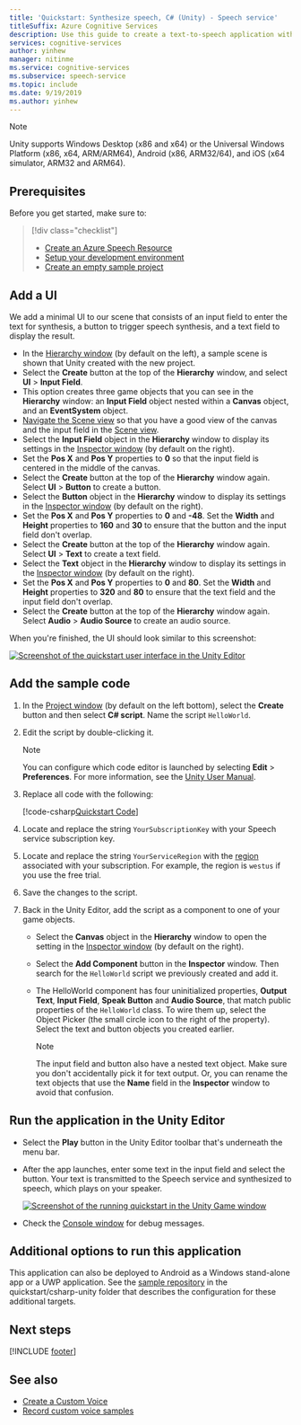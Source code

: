 ```yaml
---
title: 'Quickstart: Synthesize speech, C# (Unity) - Speech service'
titleSuffix: Azure Cognitive Services
description: Use this guide to create a text-to-speech application with Unity and the Speech SDK for Unity. When finished, you can synthesize speech from text in real time to your device's speaker.
services: cognitive-services
author: yinhew
manager: nitinme
ms.service: cognitive-services
ms.subservice: speech-service
ms.topic: include
ms.date: 9/19/2019
ms.author: yinhew
---
```


> [!NOTE]
> Unity supports Windows Desktop (x86 and x64) or the Universal Windows Platform (x86, x64, ARM/ARM64), Android (x86, ARM32/64), and iOS (x64 simulator, ARM32 and ARM64).

## Prerequisites

Before you get started, make sure to:

> [!div class="checklist"]
> * [Create an Azure Speech Resource](../../../../get-started.md)
> * [Setup your development environment](../../../../quickstarts/setup-platform.md?tabs=unity)
> * [Create an empty sample project](../../../../quickstarts/create-project.md?tabs=unity)

## Add a UI

We add a minimal UI to our scene that consists of an input field to enter the text for synthesis, a button to trigger speech synthesis, and a text field to display the result.

* In the [Hierarchy window](https://docs.unity3d.com/Manual/Hierarchy.html) (by default on the left), a sample scene is shown that Unity created with the new project.
* Select the **Create** button at the top of the **Hierarchy** window, and select **UI** > **Input Field**.
* This option creates three game objects that you can see in the **Hierarchy** window: an **Input Field** object nested within a **Canvas** object, and an **EventSystem** object.
* [Navigate the Scene view](https://docs.unity3d.com/Manual/SceneViewNavigation.html) so that you have a good view of the canvas and the input field in the [Scene view](https://docs.unity3d.com/Manual/UsingTheSceneView.html).
* Select the **Input Field** object in the **Hierarchy** window to display its settings in the [Inspector window](https://docs.unity3d.com/Manual/UsingTheInspector.html) (by default on the right).
* Set the **Pos X** and **Pos Y** properties to **0** so that the input field is centered in the middle of the canvas.
* Select the **Create** button at the top of the **Hierarchy** window again. Select **UI** > **Button** to create a button.
* Select the **Button** object in the **Hierarchy** window to display its settings in the [Inspector window](https://docs.unity3d.com/Manual/UsingTheInspector.html) (by default on the right).
* Set the **Pos X** and **Pos Y** properties to **0** and **-48**. Set the **Width** and **Height** properties to **160** and **30** to ensure that the button and the input field don't overlap.
* Select the **Create** button at the top of the **Hierarchy** window again. Select **UI** > **Text** to create a text field.
* Select the **Text** object in the **Hierarchy** window to display its settings in the [Inspector window](https://docs.unity3d.com/Manual/UsingTheInspector.html) (by default on the right).
* Set the **Pos X** and **Pos Y** properties to **0** and **80**. Set the **Width** and **Height** properties to **320** and **80** to ensure that the text field and the input field don't overlap.
* Select the **Create** button at the top of the **Hierarchy** window again. Select **Audio** > **Audio Source** to create an audio source.

When you're finished, the UI should look similar to this screenshot:

[![Screenshot of the quickstart user interface in the Unity Editor](~/articles/cognitive-services/Speech-Service/media/sdk/qs-tts-csharp-unity-ui-inline.png)](~/articles/cognitive-services/Speech-Service/media/sdk/qs-tts-csharp-unity-ui-expanded.png#lightbox)

## Add the sample code

1. In the [Project window](https://docs.unity3d.com/Manual/ProjectView.html) (by default on the left bottom), select the **Create** button and then select **C# script**. Name the script `HelloWorld`.

1. Edit the script by double-clicking it.

   > [!NOTE]
   > You can configure which code editor is launched by selecting **Edit** > **Preferences**. For more information, see the [Unity User Manual](https://docs.unity3d.com/Manual/Preferences.html).

1. Replace all code with the following:

   [!code-csharp[Quickstart Code](~/samples-cognitive-services-speech-sdk/quickstart/csharp/unity/text-to-speech/Assets/Scripts/HelloWorld.cs#code)]

1. Locate and replace the string `YourSubscriptionKey` with your Speech service subscription key.

1. Locate and replace the string `YourServiceRegion` with the [region](~/articles/cognitive-services/Speech-Service/regions.md) associated with your subscription. For example, the region is `westus` if you use the free trial.

1. Save the changes to the script.

1. Back in the Unity Editor, add the script as a component to one of your game objects.

   * Select the **Canvas** object in the **Hierarchy** window to open the setting in the [Inspector window](https://docs.unity3d.com/Manual/UsingTheInspector.html) (by default on the right).
   * Select the **Add Component** button in the **Inspector** window. Then search for the `HelloWorld` script we previously created and add it.
   * The HelloWorld component has four uninitialized properties, **Output Text**, **Input Field**, **Speak Button** and **Audio Source**, that match public properties of the `HelloWorld` class.
     To wire them up, select the Object Picker (the small circle icon to the right of the property). Select the text and button objects you created earlier.

     > [!NOTE]
     > The input field and button also have a nested text object. Make sure you don't accidentally pick it for text output. Or, you can rename the text objects that use the **Name** field in the **Inspector** window to avoid that confusion.

## Run the application in the Unity Editor

* Select the **Play** button in the Unity Editor toolbar that's underneath the menu bar.
* After the app launches, enter some text in the input field and select the button. Your text is transmitted to the Speech service and synthesized to speech, which plays on your speaker.

  [![Screenshot of the running quickstart in the Unity Game window](~/articles/cognitive-services/speech-service/media/sdk/qs-tts-csharp-unity-output-inline.png)](~/articles/cognitive-services/speech-service/media/sdk/qs-tts-csharp-unity-output-expanded.png#lightbox)

* Check the [Console window](https://docs.unity3d.com/Manual/Console.html) for debug messages.

## Additional options to run this application

This application can also be deployed to Android as a Windows stand-alone app or a UWP application.
See the [sample repository](https://aka.ms/csspeech/samples) in the quickstart/csharp-unity folder that describes the configuration for these additional targets.

## Next steps

[!INCLUDE [footer](./footer.md)]

## See also

- [Create a Custom Voice](~/articles/cognitive-services/Speech-Service/how-to-custom-voice-create-voice.md)
- [Record custom voice samples](~/articles/cognitive-services/Speech-Service/record-custom-voice-samples.md)
